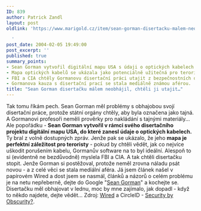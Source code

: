 ```yaml
---
ID: 839
author: Patrick Zandl
layout: post
oldlink: 'https://www.marigold.cz/item/sean-gorman-disertacku-malem-neobhajil-chteli-ji-utajit

  '
post_date: 2004-02-05 19:49:00
post_excerpt: ''
published: true
summary_points:
- Sean Gorman vytvořil digitální mapu USA s údaji o optických kabelech.
- Mapa optických kabelů se ukázala jako potenciálně užitečná pro teroristy.
- FBI a CIA chtěly Gormanovu disertační práci utajit z bezpečnostních důvodů.
- Gormanova kauza s disertační prací se stala mediálně známou aférou.
title: "Sean Gorman disertačku málem neobhájil, chtěli ji utajit…"
---
```


Tak tomu říkám pech. Sean Gorman měl problémy s obhajobou svojí disertační práce, protože státní orgány chtěly, aby byla označena jako tajná. A Gormanovi profesoři neměli prověrky pro nakládání s tajnými materiály... Ale popořádku - <STRONG>Sean Gorman vytvořil v rámci svého disertačního projektu digitální mapu USA, do které zanesl údaje o optických kabelech.</STRONG> Ty bral z volně dostupných zpráv. Jenže pak se ukázalo, že jeho <STRONG>mapa je perfektní záležitost pro teroristy</STRONG> - pokud by chtěli vědět, jak co nejvíce uškodit porušením kabelu, Gormanův software na to byl ideální. Alespoň to si (evidentně ne bezdůvodně) myslela FBI a CIA. A tak chtěli disertačku stopit. Jenže Gorman si postěžoval, protože neměl zrovna náladu psát novou - a z celé věci se stala mediální aféra. Já jsem článek našel v papírovém Wired a dost jsem se nasmál, článků a názorů o celém problému je na netu nepřeberně, dejte do Google "<A href="http://www.google.com/search?hl=en&amp;edition=us&amp;q=%22sean+gorman%22&amp;btnmeta%3Dsearch%3Dsearch=Search+the+Web" target=_blank>Sean Gorman</A>" a kochejte se. Disertačku měl obhajovat v lednu, moc by mne zajímalo, jak dopadl - když to někdo najdete, dejte vědět... Zdroj: <A href="http://www.wired.com/wired/archive/12.01/start.html?pg=10" target=_blank>Wired</A>&#160;a CircleID - <A href="http://www.circleid.com/article/452_0_1_0_C/" target=nw>Security by Obscurity?</A>.